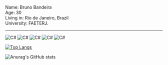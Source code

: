 <!--
**bandeirabruno/bandeirabruno** is a ✨ _special_ ✨ repository because its `README.md` (this file) appears on your GitHub profile.

Here are some ideas to get you started:

- 🔭 I’m currently working on ...
- 🌱 I’m currently learning ...
- 👯 I’m looking to collaborate on ...
- 🤔 I’m looking for help with ...
- 💬 Ask me about ...
- 📫 How to reach me: ...
- 😄 Pronouns: ...
- ⚡ Fun fact: ...
-->

Name: Bruno Bandeira <br>
Age: 30 <br>
Living in: Rio de Janeiro, Brazil <br>
University: FAETERJ. <br>

<hr>

<img alt="C#" src="https://img.shields.io/badge/C%23-239120?style=for-the-badge&logo=c-sharp&logoColor=white"/>
<img alt="C#" src="https://img.shields.io/badge/.NET-5C2D91?style=for-the-badge&logo=.net&logoColor=white"/>
<img alt="C#" src="https://img.shields.io/badge/Angular-DD0031?style=for-the-badge&logo=angular&logoColor=white"/>
<img alt="C#" src="https://img.shields.io/badge/Amazon_AWS-232F3E?style=for-the-badge&logo=amazon-aws&logoColor=white"/>
<img alt="C#" src="https://img.shields.io/badge/Microsoft_Azure-0089D6?style=for-the-badge&logo=microsoft-azure&logoColor=white"/>

[![Top Langs](https://github-readme-stats.vercel.app/api/top-langs/?username=bandeirabruno&layout=compact&theme=tokyonight)](https://github.com/bandeirabruno/github-readme-stats)

![Anurag's GitHub stats](https://github-readme-stats.vercel.app/api?username=bandeirabruno&show_icons=true&theme=tokyonight)
